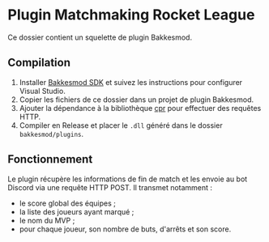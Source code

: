 # Plugin Matchmaking Rocket League

Ce dossier contient un squelette de plugin Bakkesmod.

## Compilation

1. Installer [Bakkesmod SDK](https://github.com/bakkesmodorg/BakkesModSDK) et suivez les instructions pour configurer Visual Studio.
2. Copier les fichiers de ce dossier dans un projet de plugin Bakkesmod.
3. Ajouter la dépendance à la bibliothèque [cpr](https://github.com/libcpr/cpr) pour effectuer des requêtes HTTP.
4. Compiler en Release et placer le `.dll` généré dans le dossier `bakkesmod/plugins`.

## Fonctionnement

Le plugin récupère les informations de fin de match et les envoie au bot Discord via une requête HTTP POST.
Il transmet notamment :

- le score global des équipes ;
- la liste des joueurs ayant marqué ;
- le nom du MVP ;
- pour chaque joueur, son nombre de buts, d'arrêts et son score.
